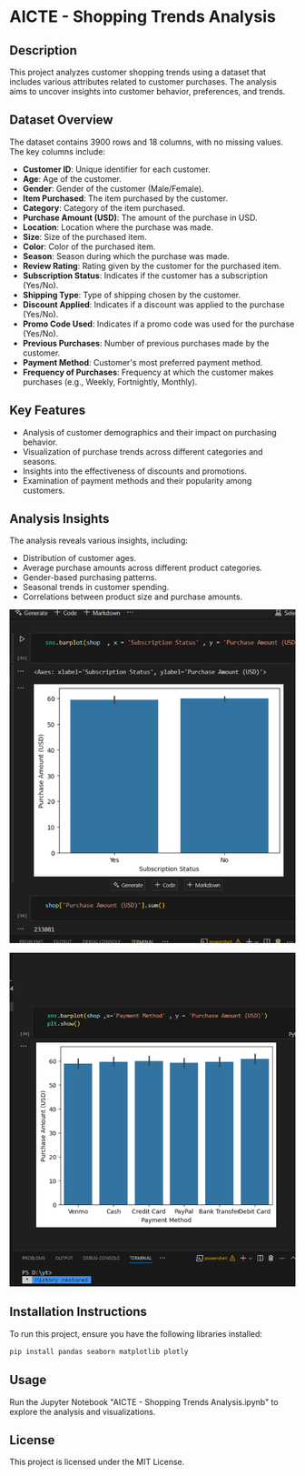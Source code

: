 # AICTE - Shopping Trends Analysis

## Description
This project analyzes customer shopping trends using a dataset that includes various attributes related to customer purchases. The analysis aims to uncover insights into customer behavior, preferences, and trends.

## Dataset Overview
The dataset contains 3900 rows and 18 columns, with no missing values. The key columns include:
- **Customer ID**: Unique identifier for each customer.
- **Age**: Age of the customer.
- **Gender**: Gender of the customer (Male/Female).
- **Item Purchased**: The item purchased by the customer.
- **Category**: Category of the item purchased.
- **Purchase Amount (USD)**: The amount of the purchase in USD.
- **Location**: Location where the purchase was made.
- **Size**: Size of the purchased item.
- **Color**: Color of the purchased item.
- **Season**: Season during which the purchase was made.
- **Review Rating**: Rating given by the customer for the purchased item.
- **Subscription Status**: Indicates if the customer has a subscription (Yes/No).
- **Shipping Type**: Type of shipping chosen by the customer.
- **Discount Applied**: Indicates if a discount was applied to the purchase (Yes/No).
- **Promo Code Used**: Indicates if a promo code was used for the purchase (Yes/No).
- **Previous Purchases**: Number of previous purchases made by the customer.
- **Payment Method**: Customer's most preferred payment method.
- **Frequency of Purchases**: Frequency at which the customer makes purchases (e.g., Weekly, Fortnightly, Monthly).

## Key Features
- Analysis of customer demographics and their impact on purchasing behavior.
- Visualization of purchase trends across different categories and seasons.
- Insights into the effectiveness of discounts and promotions.
- Examination of payment methods and their popularity among customers.

## Analysis Insights
The analysis reveals various insights, including:
- Distribution of customer ages.
- Average purchase amounts across different product categories.
- Gender-based purchasing patterns.
- Seasonal trends in customer spending.
- Correlations between product size and purchase amounts.

![alt text](<Screenshot 2025-02-03 102145.png>) 

![alt text](<Screenshot 2025-02-03 102545.png>)
## Installation Instructions
To run this project, ensure you have the following libraries installed:
```bash
pip install pandas seaborn matplotlib plotly
```

## Usage
Run the Jupyter Notebook "AICTE - Shopping Trends Analysis.ipynb" to explore the analysis and visualizations.

## License
This project is licensed under the MIT License.
